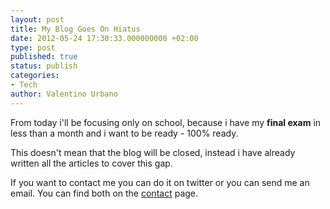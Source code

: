 ```yaml
---
layout: post
title: My Blog Goes On Hiatus
date: 2012-05-24 17:30:33.000000000 +02:00
type: post
published: true
status: publish
categories:
- Tech
author: Valentino Urbano
---
```


From today i'll be focusing only on school, because i have my **final exam** in less than a month and i want to be ready - 100% ready.

This doesn't mean that the blog will be closed, instead i have already written all the articles to cover this gap.

If you want to contact me you can do it on twitter or you can send me an email. You can find both on the [contact][0] page.


[0]: /about